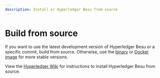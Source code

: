 ```yaml
---
description: Install or Hyperledger Besu from source
---
```


# Build from source

If you want to use the latest development version of Hyperledger Besu or a specific commit,
build from source. Otherwise, use the [binary] or [Docker image] for more stable
versions.

View the [Hyperledger Wiki] for instructions to install Hyperledger Besu from source.

<!-- link -->
[Hyperledger Wiki]: https://wiki.hyperledger.org/display/BESU/Building+from+source
[binary]: Install-Binaries.md
[Docker image]: Run-Docker-Image.md
